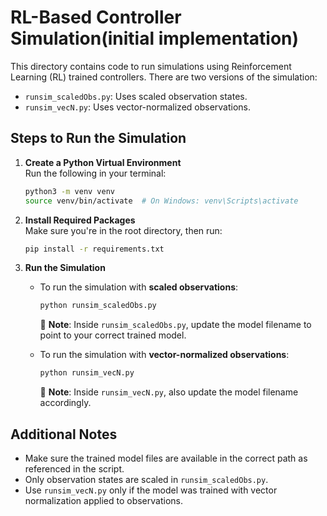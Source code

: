# RL-Based Controller Simulation(initial implementation)

This directory contains code to run simulations using Reinforcement Learning (RL) trained controllers. There are two versions of the simulation:

- `runsim_scaledObs.py`: Uses scaled observation states.
- `runsim_vecN.py`: Uses vector-normalized observations.

## Steps to Run the Simulation

1. **Create a Python Virtual Environment**  
   Run the following in your terminal:

   ```bash
   python3 -m venv venv
   source venv/bin/activate  # On Windows: venv\Scripts\activate
   ```

2. **Install Required Packages**  
   Make sure you're in the root directory, then run:

   ```bash
   pip install -r requirements.txt
   ```

3. **Run the Simulation**

   - To run the simulation with **scaled observations**:

     ```bash
     python runsim_scaledObs.py
     ```

     📌 **Note**: Inside `runsim_scaledObs.py`, update the model filename to point to your correct trained model.

   - To run the simulation with **vector-normalized observations**:

     ```bash
     python runsim_vecN.py
     ```

     📌 **Note**: Inside `runsim_vecN.py`, also update the model filename accordingly.

## Additional Notes

- Make sure the trained model files are available in the correct path as referenced in the script.
- Only observation states are scaled in `runsim_scaledObs.py`.
- Use `runsim_vecN.py` only if the model was trained with vector normalization applied to observations.

